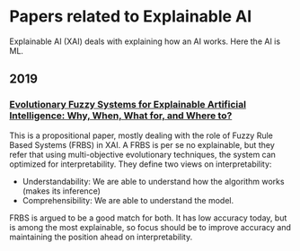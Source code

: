 

# Papers related to Explainable AI

Explainable AI (XAI) deals with explaining how an AI works. Here the AI is ML.

## 2019

### [Evolutionary Fuzzy Systems for Explainable Artificial Intelligence: Why, When, What for, and Where to?](https://ieeexplore.ieee.org/abstract/document/8610271)

This is a propositional paper, mostly dealing with the role of Fuzzy Rule Based Systems (FRBS) in XAI. A FRBS is per se no explainable, but they refer that using multi-objective evolutionary techniques, the system can optimized for interpretability. They define two views on interpretability:
* Understandability: We are able to understand how the algorithm works (makes its inference)
* Comprehensibility: We are able to understand the model.

FRBS is argued to be a good match for both. It has low accuracy today, but is among the most explainable, so focus should be to improve accuracy and maintaining the position ahead on interpretability.
